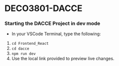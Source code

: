 # DECO3801-DACCE

### Starting the DACCE Project in dev mode

- In your VSCode Terminal, type the following:

1. <code>cd Frontend_React</code>
2. <code>cd dacce</code>
3. <code>npm run dev</code>
4. Use the local link provided to preview live changes.


